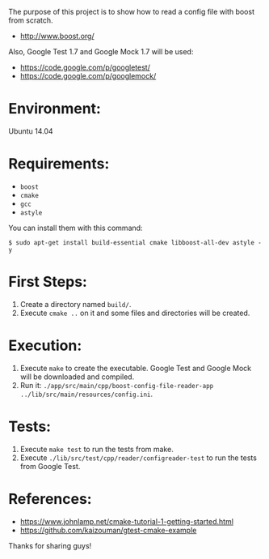 The purpose of this project is to show how to read a config file with boost
from scratch.

* http://www.boost.org/

Also, Google Test 1.7 and Google Mock 1.7 will be used:

* https://code.google.com/p/googletest/
* https://code.google.com/p/googlemock/

# Environment:

Ubuntu 14.04

# Requirements:

* `boost`
* `cmake`
* `gcc`
* `astyle`

You can install them with this command:

````
$ sudo apt-get install build-essential cmake libboost-all-dev astyle -y
````

# First Steps:

1. Create a directory named `build/`.
2. Execute `cmake ..` on it and some files and directories will be created.

# Execution:

1. Execute `make` to create the executable. Google Test and
Google Mock will be downloaded and compiled.
2. Run it: `./app/src/main/cpp/boost-config-file-reader-app
../lib/src/main/resources/config.ini`.

# Tests:

1. Execute `make test` to run the tests from make.
2. Execute `./lib/src/test/cpp/reader/configreader-test` to run the tests from
Google Test.

# References:

* https://www.johnlamp.net/cmake-tutorial-1-getting-started.html
* https://github.com/kaizouman/gtest-cmake-example

Thanks for sharing guys!

